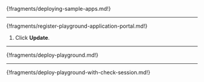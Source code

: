 

{!fragments/deploying-sample-apps.md!}

----

{!fragments/register-playground-application-portal.md!}

1.  Click **Update**.

----

{!fragments/deploy-playground.md!}

----

{!fragments/deploy-playground-with-check-session.md!}




